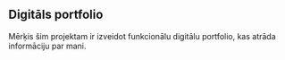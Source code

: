 ## Digitāls portfolio
Mērķis šim projektam ir izveidot funkcionālu digitālu portfolio, kas atrāda informāciju par mani.
